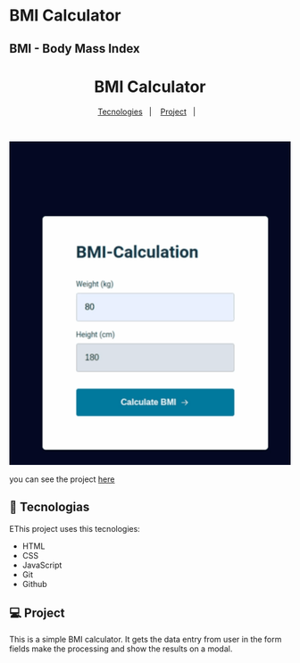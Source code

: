 # BMI Calculator

## BMI - Body Mass Index 

<h1 align="center">BMI Calculator</h1>

<p align="center">
  <a href="#-tecnologias">Tecnologies</a>&nbsp;&nbsp;&nbsp;|&nbsp;&nbsp;&nbsp;
  <a href="#-projeto">Project</a>&nbsp;&nbsp;&nbsp;|&nbsp;&nbsp;&nbsp;
</p>

<br>

![screen-gif](./assets/bmi_calculator.gif)

you can see the project [here](https://lisandroguerra.github.io/explorer_bmi/)

## 🚀 Tecnologias

EThis project uses this tecnologies:

- HTML
- CSS
- JavaScript
- Git
- Github

## 💻 Project

This is a simple BMI calculator. It gets the data entry from user in the form fields make the processing and show the results on a modal.
